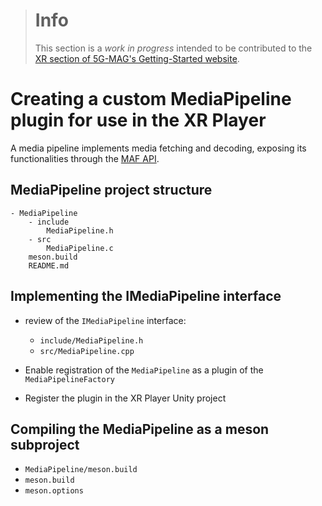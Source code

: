
> # Info
> This section is a *work in progress* intended to be contributed to the [XR section of 5G-MAG's Getting-Started website](https://5g-mag.github.io/Standards/pages/xr.html).


# Creating a custom MediaPipeline plugin for use in the XR Player

A media pipeline implements media fetching and decoding, exposing its functionalities through the [MAF API](./MAF.md).

## MediaPipeline project structure
```
- MediaPipeline
    - include
        MediaPipeline.h
    - src
        MediaPipeline.c
    meson.build
    README.md
```

## Implementing the IMediaPipeline interface

- review of the `IMediaPipeline` interface:
    - `include/MediaPipeline.h`
    - `src/MediaPipeline.cpp`

- Enable registration of the `MediaPipeline` as a plugin of the `MediaPipelineFactory`
- Register the plugin in the XR Player Unity project

## Compiling the MediaPipeline as a meson subproject
- `MediaPipeline/meson.build`
- `meson.build`
- `meson.options`

